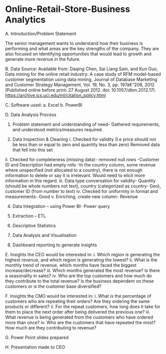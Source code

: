 # Online-Retail-Store-Business Analytics
A. Introduction/Problem Statement

The senior management wants to understand how their business is performing and what areas are the key strengths of the company. They are also focused on identifying opportunities that would lead to growth and generate more revenue in the future.

B. Data Source: Available from: Daqing Chen, Sai Liang Sain, and Kun Guo, Data mining for the online retail industry: A case study of RFM model-based customer segmentation using data mining, Journal of Database Marketing and Customer Strategy Management, Vol. 19, No. 3, pp. 197â€“208, 2012 (Published online before print: 27 August 2012. doi: 10.1057/dbm.2012.17).
https://archive.ics.uci.edu/ml/citation_policy.html

C. Software used:
a.	Excel 
b.	PowerBI

D. Data Analysis Process

1. Problem statement and understanding of need- 
Gathered requirements, and understood metrics/measures required.

2. Data Inspection & Cleaning
i.	Checked for validity (I.e price should not be less than or equal to zero and quantity less than zero)
Removed data that fell into this set

ii.	Checked for completeness (missing data)- removed null rows
-Customer ID and Description had empty rolls
-In the country column, some revenue where unspecified (not allocated to a country), there is not enough information to delete or say it is irrelevant. Would need to elicit more information in this regard.
iii.	Data type conversation for validity- 
Quantity (should be whole numbers not text), country (categorized as country- Geo), customer ID (from number to text)
iv.	Checked for uniformity in format and measurements- Good
v.	Enriching, create new column- Revenue

4.	Data Integration – using Power BI- Power query

5.	Extraction – ETL

6.	Descriptive Statistics

7.	Data Analysis and Visualisation 

8.	Dashboard reporting to generate insights


E.	Insights the CEO would be interested in:
i.	Which region is generating the highest revenue, and which region is generating the lowest?
ii.	What is the monthly trend of revenue, which months have faced the biggest increase/decrease?
iii.	Which months generated the most revenue? Is there a seasonality in sales?
iv.	Who are the top customers and how much do they contribute to the total revenue? Is the business dependent on these customers or is the customer base diversified?


F.	Insights the CMO would be interested in:
i.	What is the percentage of customers who are repeating their orders? Are they ordering the same products or different?
ii.	For the repeat customers, how long does it take for them to place the next order after being delivered the previous one?
iii.	What revenue is being generated from the customers who have ordered more than once?
iv.	Who are the customers that have repeated the most? How much are they contributing to revenue?

G. Power Point slides prepared

H. Presentation made to CEO
